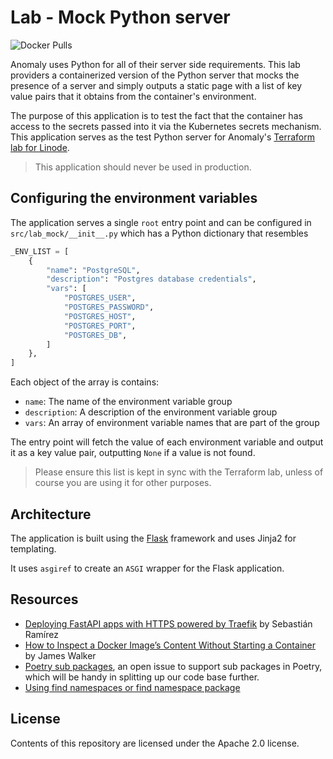 # Lab - Mock Python server
![Docker Pulls](https://img.shields.io/docker/pulls/anomalyhq/lab-python-mock-server)

Anomaly uses Python for all of their server side requirements. This lab providers a containerized version of the Python server that mocks the presence of a server and simply outputs a static page with a list of key value pairs that it obtains from the container's environment.

The purpose of this application is to test the fact that the container has access to the secrets passed into it via the Kubernetes secrets mechanism. This application serves as the test Python server for Anomaly's [Terraform lab for Linode](https://github.com/anomaly/lab-tf-linode).

> This application should never be used in production.

## Configuring the environment variables

The application serves a single `root` entry point and can be configured in `src/lab_mock/__init__.py` which has a Python dictionary that resembles

```python
_ENV_LIST = [
    {
        "name": "PostgreSQL",
        "description": "Postgres database credentials",
        "vars": [
            "POSTGRES_USER",
            "POSTGRES_PASSWORD",
            "POSTGRES_HOST",
            "POSTGRES_PORT",
            "POSTGRES_DB",
        ]
    },
]
```

Each object of the array is contains:
- `name`: The name of the environment variable group
- `description`: A description of the environment variable group
- `vars`: An array of environment variable names that are part of the group

The entry point will fetch the value of each environment variable and output it as a key value pair, outputting `None` if a value is not found.

> Please ensure this list is kept in sync with the Terraform lab, unless of course you are using it for other purposes.

## Architecture

The application is built using the [Flask](https://flask.palletsprojects.com/en/1.1.x/) framework and uses Jinja2 for templating.

It uses `asgiref` to create an `ASGI` wrapper for the Flask application.

## Resources

- [Deploying FastAPI apps with HTTPS powered by Traefik](https://traefik.io/resources/traefik-fastapi-kuberrnetes-ai-ml/) by Sebastián Ramírez
- [How to Inspect a Docker Image’s Content Without Starting a Container](https://www.howtogeek.com/devops/how-to-inspect-a-docker-images-content-without-starting-a-container/) by James Walker
- [Poetry sub packages](https://github.com/python-poetry/poetry/issues/2270), an open issue to support sub packages in Poetry, which will be handy in splitting up our code base further.
- [Using find namespaces or find namespace package](https://setuptools.pypa.io/en/latest/userguide/package_discovery.html#using-find-namespace-or-find-namespace-packages)

## License
Contents of this repository are licensed under the Apache 2.0 license.
